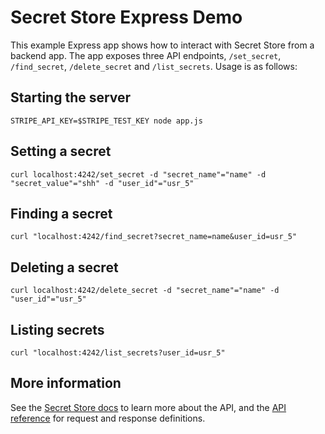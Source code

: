 # Secret Store Express Demo

This example Express app shows how to interact with Secret Store from a backend app. The app exposes three API endpoints, `/set_secret`, `/find_secret`, `/delete_secret` and `/list_secrets`. Usage is as follows:

## Starting the server

```
STRIPE_API_KEY=$STRIPE_TEST_KEY node app.js
```

## Setting a secret

```
curl localhost:4242/set_secret -d "secret_name"="name" -d "secret_value"="shh" -d "user_id"="usr_5"
```

## Finding a secret

```
curl "localhost:4242/find_secret?secret_name=name&user_id=usr_5"
```

## Deleting a secret

```
curl localhost:4242/delete_secret -d "secret_name"="name" -d "user_id"="usr_5"
```

## Listing secrets

```
curl "localhost:4242/list_secrets?user_id=usr_5"
```

## More information

See the [Secret Store docs](https://stripe.com/docs/stripe-apps/store-auth-data-custom-objects) to learn more about the API, and the [API reference](https://stripe.com/docs/api/secret_management) for request and response definitions.